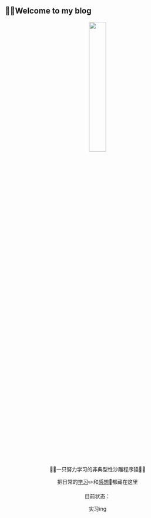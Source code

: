 🤨🤨Welcome to my blog
----

 <div align=center>
    <img src="http://ww4.sinaimg.cn/large/006tNc79gy1g3b6ycyxvbj306y06yq2v.jpg" width="30%" align="center"/>
 </div>
 <br>
 
 <p align="center">👨‍💻‍一只努力学习的非典型性沙雕程序猿👨‍💻‍</p>
 <p align="center">把日常的<a href="study.md">学习</a>✏️和<a href="diary.md">感想</a>🧠都藏在这里</p>
 <p align="center">目前状态：</p> 
 <p align="center">实习ing</p>   



